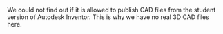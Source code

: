 We could not find out if it is allowed to publish CAD files from the student version of Autodesk Inventor. This is why we have no real 3D CAD files here.

